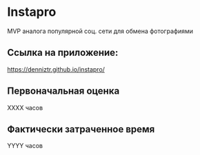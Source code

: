 # Instapro

MVP аналога популярной соц. сети для обмена фотографиями

## Ссылка на приложение:

https://denniztr.github.io/instapro/

## Первоначальная оценка

ХХХХ часов

## Фактически затраченное время

YYYY часов